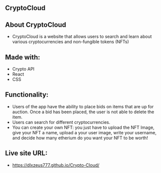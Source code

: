 ## CryptoCloud

## About CryptoCloud

- CryptoCloud is a website that allows users to search and learn about various cryptocurrencies and non-fungible tokens (NFTs)

## Made with:

- Crypto API
- React
- CSS

## Functionality:

- Users of the app have the ability to place bids on items that are up for auction. Once a bid has been placed, the user is not able to delete the item.
- Users can search for different cryptocurrencies.
- You can create your own NFT: you just have to upload the NFT Image, give your NFT a name, upload a your user image, write your username, and decide how many etherium do you want your NFT to be worth!

## Live site URL:

- https://dlxzeus777.github.io/Crypto-Cloud/
